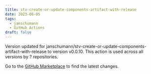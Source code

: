 ```yaml
---
title: stv-create-or-update-components-artifact-with-release
date: 2023-08-05
tags:
  - janschumann
  - GitHub Actions
draft: false
---
```



Version updated for janschumann/stv-create-or-update-components-artifact-with-release to version v0.0.10.
This action is used across all versions by ? repositories.

Go to the [GitHub Marketplace](https://github.com/marketplace/actions/stv-create-or-update-components-artifact-with-release) to find the latest changes.
